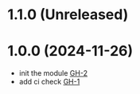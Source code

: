 # 1.1.0 (Unreleased)
# 1.0.0 (2024-11-26)

- init the module [GH-2](https://github.com/alibabacloud-automation/terraform-alicloud-add-on-premises-servers-to-alb/pull/2)
- add ci check [GH-1](https://github.com/alibabacloud-automation/terraform-alicloud-add-on-premises-servers-to-alb/pull/1)